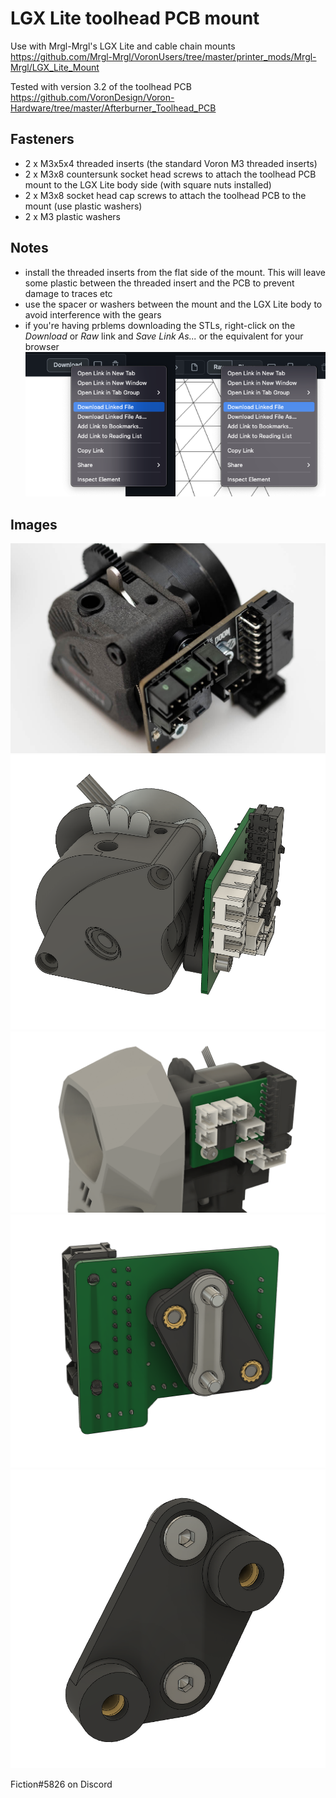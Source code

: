 # LGX Lite toolhead PCB mount
Use with Mrgl-Mrgl's LGX Lite and cable chain mounts https://github.com/Mrgl-Mrgl/VoronUsers/tree/master/printer_mods/Mrgl-Mrgl/LGX_Lite_Mount

Tested with version 3.2 of the toolhead PCB https://github.com/VoronDesign/Voron-Hardware/tree/master/Afterburner_Toolhead_PCB

## Fasteners
- 2 x M3x5x4 threaded inserts (the standard Voron M3 threaded inserts)
- 2 x M3x8 countersunk socket head screws to attach the toolhead PCB mount to the LGX Lite body side (with square nuts installed)
- 2 x M3x8 socket head cap screws to attach the toolhead PCB to the mount (use plastic washers)
- 2 x M3 plastic washers

## Notes
- install the threaded inserts from the flat side of the mount. This will leave some plastic between the threaded insert and the PCB to prevent damage to traces etc
- use the spacer or washers between the mount and the LGX Lite body to avoid interference with the gears
- if you're having prblems downloading the STLs, right-click on the *Download* or *Raw* link and *Save Link As...* or the equivalent for your browser
![](./Images/github_download.png)

## Images
![](./Images/LGX_Lite_toolhead_PCB_mount_photo_01.jpg)
![](./Images/LGX_Lite_toolhead_PCB_mount_07.png)
![](./Images/LGX_Lite_toolhead_PCB_mount_01.png)
![](./Images/LGX_Lite_toolhead_PCB_mount_05.png)
![](./Images/LGX_Lite_toolhead_PCB_mount_06.png)

Fiction#5826 on Discord